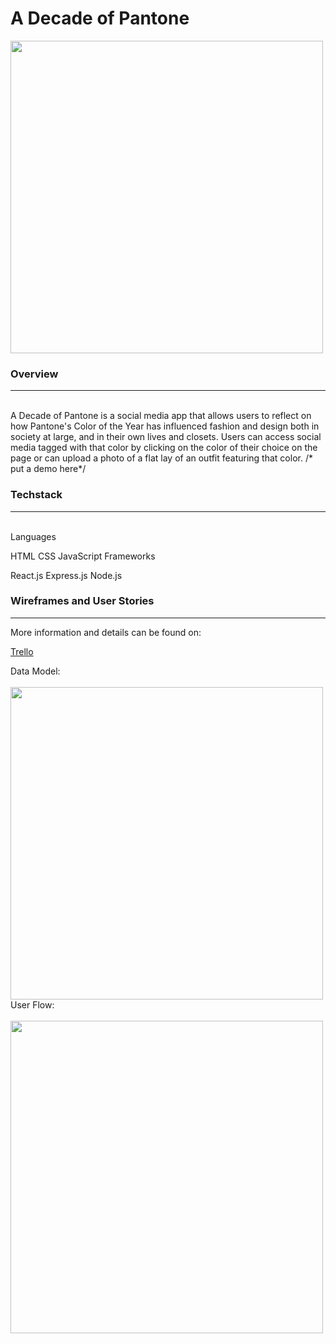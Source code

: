 # A Decade of Pantone

<img src="https://raw.githubusercontent.com/smgraywood/Pantone/master/Mockup.png" width="500px">

<h3>Overview</h3>
<hr>
<br>
A Decade of Pantone is a social media app that allows users to reflect on how Pantone's Color of the Year has influenced fashion and design both in society at large, and in their own lives and closets. Users can access social media tagged with that color by clicking on the color of their choice on the page or can upload a photo of a flat lay of an outfit featuring that color. 
/* put a demo here*/

<h3>Techstack</h3>
<hr>
<br>
Languages

HTML
CSS
JavaScript
Frameworks

React.js
Express.js
Node.js


<h3>Wireframes and User Stories</h3>
<hr>
More information and details can be found on:

<a href="https://trello.com/b/UQQEMjhN/a-decade-of-pantone-app">Trello</a>

Data Model:
<br>
<br>
<img src="https://raw.githubusercontent.com/smgraywood/Pantone/master/Schema.png" width="500px">
<br>
User Flow:
<br>
<br>
<img src="https://raw.githubusercontent.com/smgraywood/Pantone/master/User Flow.png" width="500px">

